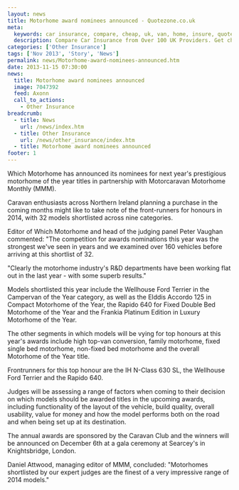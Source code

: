 ```yaml
---
layout: news
title: Motorhome award nominees announced - Quotezone.co.uk
meta:
  keywords: car insurance, compare, cheap, uk, van, home, insure, quotes, online, comparison, bike, loans, life
  description: Compare Car Insurance from Over 100 UK Providers. Get cheap quotes online now using our fast, free, secure comparison site
categories: ['Other Insurance']
tags: ['Nov 2013', 'Story', 'News']
permalink: news/Motorhome-award-nominees-announced.htm
date: 2013-11-15 07:30:00
news:
  title: Motorhome award nominees announced
  image: 7047392
  feed: Axonn
  call_to_actions:
    - Other Insurance
breadcrumb:
  - title: News
    url: /news/index.htm
  - title: Other Insurance
    url: /news/other_insurance/index.htm
  - title: Motorhome award nominees announced
footer: 1
---
```


Which Motorhome has announced its nominees for next year&#39;s prestigious motorhome of the year titles in partnership with Motorcaravan Motorhome Monthly&nbsp;(MMM).

Caravan enthusiasts across Northern Ireland planning a purchase in the coming months might like to take note of the front-runners for honours in 2014, with 32 models shortlisted across nine categories.

Editor of Which Motorhome and head of the judging panel Peter Vaughan commented: &quot;The competition for awards nominations this year was the strongest we&#39;ve seen in years and we examined over 160 vehicles before arriving at this shortlist of 32.

&quot;Clearly the motorhome industry&#39;s R&amp;D departments have been working flat out in the last year&nbsp;-&nbsp;with some superb results.&quot;

Models shortlisted this year include the Wellhouse Ford Terrier in the Campervan of the Year category, as well as the Elddis Accordo 125 in Compact Motorhome of the Year, the Rapido 640 for Fixed Double Bed Motorhome of the Year and the Frankia Platinum Edition in Luxury Motorhome of the Year.

The other segments in which models will be vying for top honours at this year&#39;s awards include high top-van conversion, family motorhome, fixed single bed motorhome, non-fixed bed motorhome and the overall Motorhome of the Year title.

Frontrunners for this top honour are the IH N-Class 630 SL, the Wellhouse Ford Terrier and the Rapido 640.

Judges will be assessing a range of factors when coming to their decision on which models should be awarded titles in the upcoming awards, including functionality of the layout of the vehicle, build quality, overall usability, value for money and how the model performs both on the road and when being set up at its destination.

The annual awards are sponsored by the Caravan Club and the winners will be announced on December 6th at a gala ceremony at Searcey&#39;s in Knightsbridge, London.

Daniel Attwood, managing editor of&nbsp;MMM, concluded: &quot;Motorhomes shortlisted by our expert judges are the finest of a very impressive range of 2014 models.&quot;
